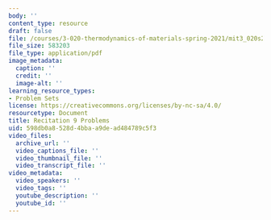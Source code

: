 ```yaml
---
body: ''
content_type: resource
draft: false
file: /courses/3-020-thermodynamics-of-materials-spring-2021/mit3_020s21_recitation9_problems.pdf
file_size: 583203
file_type: application/pdf
image_metadata:
  caption: ''
  credit: ''
  image-alt: ''
learning_resource_types:
- Problem Sets
license: https://creativecommons.org/licenses/by-nc-sa/4.0/
resourcetype: Document
title: Recitation 9 Problems
uid: 598db0a8-528d-4bba-a9de-ad484789c5f3
video_files:
  archive_url: ''
  video_captions_file: ''
  video_thumbnail_file: ''
  video_transcript_file: ''
video_metadata:
  video_speakers: ''
  video_tags: ''
  youtube_description: ''
  youtube_id: ''
---
```

